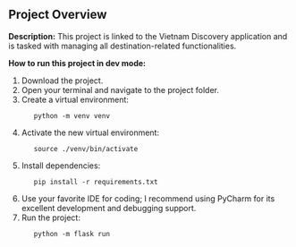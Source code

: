 ## Project Overview

**Description:**
This project is linked to the Vietnam Discovery application and is tasked with managing all destination-related functionalities.

**How to run this project in dev mode:**

1. Download the project.
2. Open your terminal and navigate to the project folder.
3. Create a virtual environment:
    ```shell
       python -m venv venv
    ```
4. Activate the new virtual environment:
    ```shell
       source ./venv/bin/activate
    ```
5. Install dependencies:
    ```shell
       pip install -r requirements.txt
    ```
6. Use your favorite IDE for coding; I recommend using PyCharm for its excellent development and debugging support.
7. Run the project:
    ```shell
       python -m flask run
    ```